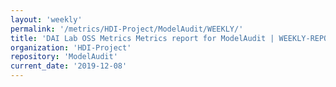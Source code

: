 ```yaml
---
layout: 'weekly'
permalink: '/metrics/HDI-Project/ModelAudit/WEEKLY/'
title: 'DAI Lab OSS Metrics Metrics report for ModelAudit | WEEKLY-REPORT-2019-12-08'
organization: 'HDI-Project'
repository: 'ModelAudit'
current_date: '2019-12-08'
---
```

